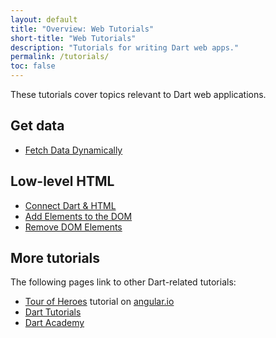 ```yaml
---
layout: default
title: "Overview: Web Tutorials"
short-title: "Web Tutorials"
description: "Tutorials for writing Dart web apps."
permalink: /tutorials/
toc: false
---
```


These tutorials cover topics relevant to Dart web applications.


## Get data

* [Fetch Data Dynamically](/tutorials/get-data/fetch-data)

## Low-level HTML

* [Connect Dart & HTML](/tutorials/low-level-html/connect-dart-html)
* [Add Elements to the DOM](/tutorials/low-level-html/add-elements)
* [Remove DOM Elements](/tutorials/low-level-html/remove-elements)

## More tutorials

The following pages link to other Dart-related tutorials:

* [Tour of Heroes](https://angular.io/docs/dart/latest/tutorial/) tutorial on
  [angular.io](https://angular.io/dart/)
* [Dart Tutorials]({{site.dartlang}}/tutorials/)
* [Dart Academy](https://dart.academy)
